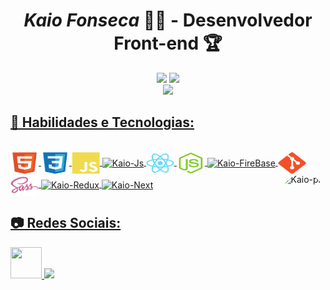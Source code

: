 ### <h1 align="center"> *Kaio Fonseca* 🦾🤖 - Desenvolvedor Front-end 🏆</h1>

<div>
   <div align="center">
      <img src="https://user-images.githubusercontent.com/88200985/183935126-591f410a-6c3e-4b3c-abab-445e6e47da31.gif" />
      <a href="https://github.com/kaiofsca">
      <img height="180em" src="https://github-readme-stats.vercel.app/api/top-langs/?username=kaiofsca&layout=compact&langs_count=7&theme=shades-of-purple"/>
</div>

<div align="center">
  <img height="160em" src="https://github-readme-stats.vercel.app/api?username=kaiofsca&show_icons=true&theme=shades-of-purple&include_all_commits=true&count_private=true"/>
</div>

## 🔧 Habilidades e Tecnologias:

<div style="display: inline_block" align=""><br>
  <img align="center" alt="Kaio-HTML" height="35" width="45" src="https://raw.githubusercontent.com/devicons/devicon/master/icons/html5/html5-original.svg">
  <img align="center" alt="Kaio-CSS" height="35" width="45" src="https://raw.githubusercontent.com/devicons/devicon/master/icons/css3/css3-original.svg">
  <img align="center" alt="Kaio-Js" height="35" width="45" src="https://raw.githubusercontent.com/devicons/devicon/master/icons/javascript/javascript-plain.svg">
  <img align="center" alt="Kaio-Js" height="35" width="45" src="https://cdn.jsdelivr.net/gh/devicons/devicon/icons/typescript/typescript-original.svg">
  <img align="center" alt="Kaio-React" height="35" width="45" src="https://raw.githubusercontent.com/devicons/devicon/master/icons/react/react-original.svg">
  <img align="center" alt="Kaio-Node" height="35" width="45" src="https://raw.githubusercontent.com/devicons/devicon/master/icons/nodejs/nodejs-original.svg">
  <img align="center" alt="Kaio-FireBase" height="35" width="45" src="https://cdn.jsdelivr.net/gh/devicons/devicon/icons/firebase/firebase-plain.svg">
  <img align="center" alt="Kaio-Git" height="35" width="45" src="https://raw.githubusercontent.com/devicons/devicon/master/icons/git/git-original.svg">
  <img align="center" alt="Kaio-Sass" height="35" width="45" src="https://raw.githubusercontent.com/devicons/devicon/master/icons/sass/sass-original.svg">
  <img align="center" alt="Kaio-Redux" height="35" width="45" src="https://cdn.jsdelivr.net/gh/devicons/devicon/icons/redux/redux-original.svg">
  <img align="center" alt="Kaio-Next" height="35" width="45" src="https://cdn.jsdelivr.net/gh/devicons/devicon/icons/nextjs/nextjs-line.svg">
  <img align="right" alt="Kaio-pic" height="180" style="border-radius:50px;" src="https://media.discordapp.net/attachments/1000114339283480649/1000114449899864104/a_11zon.png?width=427&height=427">
</div>
</div>

## 📷 Redes Sociais:

<div align="">
    <a href="https://www.instagram.com/dev.kaiof/" target="_blank"> <img height="50" width="50" src="https://seeklogo.com/images/I/instagram-new-2016-logo-D9D42A0AD4-seeklogo.com.png" target="_blank"> </a>
    <a href="https://www.linkedin.com/in/kaio-fonseca-8b8252221/" target="_blank"> <img src="https://icongr.am/devicon/linkedin-original.svg?size=50&color=currentColor" target="_blank"></a>
</div>
